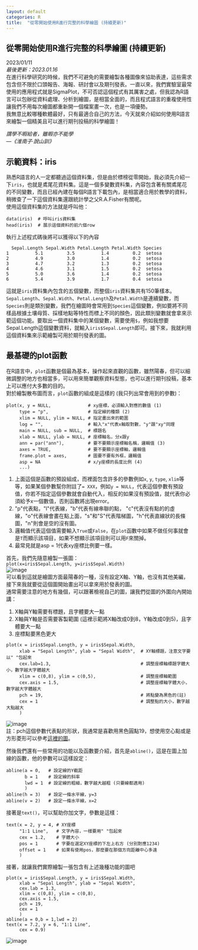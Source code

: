 ```yaml
---
layout: default
categories: R
title:  "從零開始使用R進行完整的科學繪圖 (持續更新)"
---  
```

## 從零開始使用R進行完整的科學繪圖 (持續更新)  
2023/01/11  
*最後更新：2023.01.16*  
在進行科學研究的時候，我們不可避免的需要繪製各種圖像來協助表達，這些需求包含但不限於口頭報告、海報、研討會以及期刊發表。一直以來，我們實驗室最常使用的應用程式就是SigmaPlot，不可否認這個程式有其厲害之處，但我認為R語言可以包辦從資料處理、分析到繪圖，是相當全面的，而且程式語言的重複使用性讓我們不用每次繪圖都重新開一個檔案畫一次，也是一項優勢。  
我無意比較哪種軟體最好，只有最適合自己的方法，今天就來介紹如何使用R語言來繪製一個精美且可以進行期刊投稿的科學繪圖！  
  
*謂學不暇給者，雖暇亦不能學  
&mdash;《淮南子·說山訓》*
  
## 示範資料：iris  
熟悉R語言的人一定都聽過這個資料集，但是由於標榜從零開始，我必須先介紹一下`iris`，也就是鳶尾花資料集。這是一個多變數資料集，內容包含著有關鳶尾花的不同變數，而且已經內建在每個R語言下載包內，是相當適合用於教學的資料，稍微查了一下這個資料集還跟統計學之父R.A.Fisher有關呢。  
使用這個資料集的方法就是呼叫他：  
```
data(iris)  # 呼叫iris資料集  
head(iris)  # 展示這個資料的前六個row  
```
執行上述程式碼後將可以獲得以下的內容  
```
  Sepal.Length Sepal.Width Petal.Length Petal.Width Species
1          5.1         3.5          1.4         0.2  setosa
2          4.9         3.0          1.4         0.2  setosa
3          4.7         3.2          1.3         0.2  setosa
4          4.6         3.1          1.5         0.2  setosa
5          5.0         3.6          1.4         0.2  setosa
6          5.4         3.9          1.7         0.4  setosa
```
這就是`iris`資料集內包含的五個變數，而整個`iris`資料集共有150筆樣本。`Sepal.Length`、`Sepal.Width`、`Petal.Length`及`Petal.Width`是連續變數，而`Species`則是類別變數，我們在繪圖時會常用到`Species`這個變數，例如要將不同樣品根據土壤母質、採樣地點等特性而標上不同的顏色，因此類別變數就會拿來示範這個功能。要取出一個資料集中的某個變數，需要使用`$`，例如我想要Sepal.Length這個變數資料，就輸入`iris$Sepal.Length`即可。接下來，我就利用這個資料集來示範繪製可用於期刊發表的圖。  
  
## 最基礎的plot函數  
在R語言中，`plot`函數是個最為基本，操作起來直觀的函數，雖然陽春，但可以細微調整的地方也相當多，可以用來簡單觀察資料型態，也可以進行期刊投稿，基本上可以應付大多數的目的。  
對於繪製散布圖而言，`plot`函數的組成是這樣的 (我只列出常會用到的參數)：  
```
plot(x, y = NULL,              # xy座標，必須輸入對應的數值 (1)
     type = "p",               # 指定線的種類 (2)
     xlim = NULL, ylim = NULL, # 指定畫出來的範圍
     log = "",                 # 輸入"x"代表x軸取對數，"y"跟"xy"同理
     main = NULL, sub = NULL,  # 標題名
     xlab = NULL, ylab = NULL, # 座標軸名，分x跟y
     ann = par("ann"),         # 要不要顯示座標軸名稱，邏輯值 (3)
     axes = TRUE,              # 要不要顯示座標軸，邏輯值
     frame.plot = axes,        # 圖要不要有外框，邏輯值
     asp = NA                  # x/y座標的長度比例 (4)
     ...)
```
1. 上面這個是函數的預設組成，而裡面包含許多的參數例如`x`, `y`, `type`, `xlim`等等，如果某個參數幫你附註了`= XXX`，例如`y = NULL`，代表這個參數有預設值，你若不指定這個參數就會自動代入，相反的如果沒有預設值，就代表你必須給予x一個數值，否則函數將出現error。  
2. "p"代表點，"l"代表線，"b"代表有線串聯的點， "c"代表沒有點的的虛線，"o"代表線會畫在點上面，"s"和"S"代表階梯圖，"h"代表直線狀的長條圖，"n"則會是空的沒有圖。  
3. 邏輯值代表這個值需要輸入`True`或`False`，在`plot`函數中如果不做任何事就會是`T`而顯示該項目，如果不想顯示該項目則可以用`F`來關掉。  
4. 最常見就是asp = 1代表xy座標比例要一樣。   
  
首先，我們先隨意繪製一張圖：  
`plot(x=iris$Sepal.Length, y=iris$Sepal.Width)`  
![image](https://drive.google.com/uc?export=view&id=1WOXog0dehiakB_IfjNKYYjtTSm3FjjPq)   
可以看到這就是繪圖方面最陽春的一種，沒有設定X軸、Y軸，也沒有其他美編，接下來我就要從這個圖開始畫出可以拿來用於發表的圖。  
通常需要注意的地方有幾個，可以跟著檢視自己的圖，讓我們從圖的外圍向內開始講：
1. X軸與Y軸需要有標題，且字體要大一點
2. X軸與Y軸是否需要客製範圍 (這裡示範將X軸改成0到8，Y軸改成0到5)，且字體要大一點  
3. 座標點要黑色更大  
  
```
plot(x = iris$Sepal.Length, y = iris$Sepal.Width,
     xlab = "Sepal Length", ylab = "Sepal Width",  # XY軸標題，注意文字要以" "包起來 
     cex.lab=1.3,                                  # 調整座標軸標題字體大小，數字越大字體越大
     xlim = c(0,8), ylim = c(0,5),                 # 調整座標軸範圍
     cex.axis = 1.5,                               # 調整座標軸字體大小，數字越大字體越大
     pch = 19,                                     # 將點變為黑色的(註)
     cex = 1                                       # 調整點的大小，數字越大點越大
     )
```
![image](https://drive.google.com/uc?export=view&id=1DeUVpNH2BCOe6xRX2rk-pxmoFupsSUJ-)  
註：pch這個參數代表點的形狀，我通常是喜歡用黑色圓點19，想使用空心點或是方形菱形可以參考<a href="http://www.sthda.com/english/wiki/r-plot-pch-symbols-the-different-point-shapes-available-in-r" target="_blank">這裡的圖</a>。  
  
然後我們還有一些常用的功能以及函數要介紹，首先是`abline()`，這是在圖上加線的函數，他的參數可以這樣設定：
```
abline(a = 0,   # 設定線的Y截距
       b = 1    # 設定線的斜率
       lwd = 1  # 設定線的粗細，數字越大越粗 (只要線都適用)
       )
abline(h = 3)   # 設定一條水平線，y=3
abline(v = 2)   # 設定一條水平線，x=2
```
  
接著是`text()`，可以幫助你加文字，參數是這樣：
```
text(x = 2, y = 4, # XY座標
     "1:1 Line",   # 文字內容，一樣要用" "包起來
     cex = 1.2,    # 字體大小
     pos = 1       # 字要在選定XY座標的下左上右方 (分別對應1234)
     offset = 1    # 如果有使用pos，那麼要在那個方向距離中心多遠 
     )
```
  
接著，就讓我們實際繪製一張包含有上述幾種功能的圖吧
```
plot(x = iris$Sepal.Length, y = iris$Sepal.Width,
     xlab = "Sepal Length", ylab = "Sepal Width", 
     cex.lab = 1.3,
     xlim = c(0,8), ylim = c(0,8),
     cex.axis = 1.5,
     pch = 19, 
     cex = 1
     )
abline(a = 0,b = 1,lwd = 2)
text(x = 7.2, y = 6, "1:1 Line", 
     cex = 0.9)
```
![image](https://drive.google.com/uc?export=view&id=1VDJp5vz2GVPfgv3cE8msmfEbkl299saE)   



